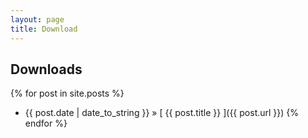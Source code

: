 ```yaml
---
layout: page
title: Download
---
```


## Downloads

{% for post in site.posts %}
  * {{ post.date | date_to_string }} &raquo; [ {{ post.title }} ]({{ post.url }})
{% endfor %}
